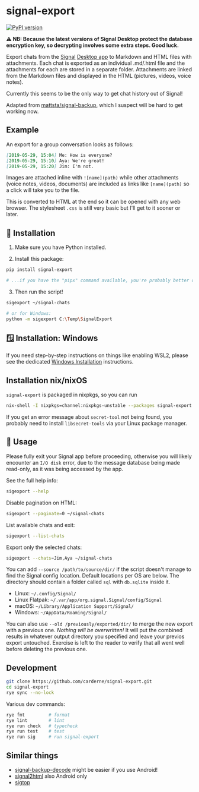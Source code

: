 # signal-export
[![PyPI version](https://badge.fury.io/py/signal-export.svg)](https://pypi.org/project/signal-export/)

**⚠️ NB:
Because the latest versions of Signal Desktop protect the database encryption key, so decrypting involves some extra steps.
Good luck.**

Export chats from the [Signal](https://www.signal.org/) [Desktop app](https://www.signal.org/download/) to Markdown and HTML files with attachments. Each chat is exported as an individual .md/.html file and the attachments for each are stored in a separate folder. Attachments are linked from the Markdown files and displayed in the HTML (pictures, videos, voice notes).

Currently this seems to be the only way to get chat history out of Signal!

Adapted from [mattsta/signal-backup](https://github.com/mattsta/signal-backup), which I suspect will be hard to get working now.

## Example
An export for a group conversation looks as follows:
```markdown
[2019-05-29, 15:04] Me: How is everyone?
[2019-05-29, 15:10] Aya: We're great!
[2019-05-29, 15:20] Jim: I'm not.
```

Images are attached inline with `![name](path)` while other attachments (voice notes, videos, documents) are included as links like `[name](path)` so a click will take you to the file.

This is converted to HTML at the end so it can be opened with any web browser. The stylesheet `.css` is still very basic but I'll get to it sooner or later.

## 🐧 Installation
1. Make sure you have Python installed.

2. Install this package:
```bash
pip install signal-export

# ...if you have the "pipx" command available, you're probably better off installing with "pipx install signal-export"
```

3. Then run the script!
```bash
sigexport ~/signal-chats

# or for Windows:
python -m sigexport C:\Temp\SignalExport
```

## 🪟 Installation: Windows
If you need step-by-step instructions on things like enabling WSL2, please see the dedicated [Windows Installation](./INSTALLATION.md) instructions.

## Installation nix/nixOS
`signal-export` is packaged in nixpkgs, so you can run
```bash
nix-shell -I nixpkgs=channel:nixpkgs-unstable --packages signal-export --command 'sigexport ~/signal-chats'
```

If you get an error message about `secret-tool` not being found, you probably need to install `libsecret-tools` via your Linux package manager.

## 🚀 Usage
Please fully exit your Signal app before proceeding, otherwise you will likely encounter an `I/O disk` error, due to the message database being made read-only, as it was being accessed by the app.

See the full help info:
```bash
sigexport --help
```

Disable pagination on HTML:
```bash
sigexport --paginate=0 ~/signal-chats
```

List available chats and exit:
```bash
sigexport --list-chats
```

Export only the selected chats:
```bash
sigexport --chats=Jim,Aya ~/signal-chats
```

You can add `--source /path/to/source/dir/` if the script doesn't manage to find the Signal config location.
Default locations per OS are below.
The directory should contain a folder called `sql` with `db.sqlite` inside it.
- Linux: `~/.config/Signal/`
- Linux Flatpak: `~/.var/app/org.signal.Signal/config/Signal`
- macOS: `~/Library/Application Support/Signal/`
- Windows: `~/AppData/Roaming/Signal/`

You can also use `--old /previously/exported/dir/` to merge the new export with a previous one.
_Nothing will be overwritten!_
It will put the combined results in whatever output directory you specified and leave your previos export untouched.
Exercise is left to the reader to verify that all went well before deleting the previous one.

## Development
```bash
git clone https://github.com/carderne/signal-export.git
cd signal-export
rye sync --no-lock
```

Various dev commands:
```bash
rye fmt         # format
rye lint        # lint
rye run check   # typecheck
rye run test    # test
rye run sig     # run signal-export
```

## Similar things
- [signal-backup-decode](https://github.com/pajowu/signal-backup-decode) might be easier if you use Android!
- [signal2html](https://github.com/GjjvdBurg/signal2html) also Android only
- [sigtop](https://github.com/tbvdm/sigtop)
